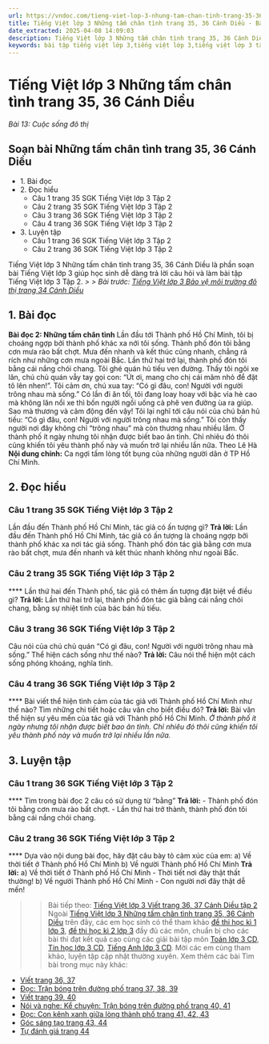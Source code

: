 ```yaml
---
url: https://vndoc.com/tieng-viet-lop-3-nhung-tam-chan-tinh-trang-35-36-canh-dieu-281499
title: Tiếng Việt lớp 3 Những tấm chân tình trang 35, 36 Cánh Diều - Bài 13: Cuộc sống đô thị - VnDoc.com
date_extracted: 2025-04-08 14:09:03
description: Tiếng Việt lớp 3 Những tấm chân tình trang 35, 36 Cánh Diều có đáp án chuẩn cho từng câu hỏi có trong cuốn sách giáo khoa Tiếng Việt 3 tập 2 Cánh Diều.
keywords: bài tập tiếng việt lớp 3,tiếng việt lớp 3,tiếng việt lớp 3 tập 2,bài tập tiếng việt lớp 3 tập 2,tiếng việt 3 tập 2,tiếng việt lớp 3 cánh diều,tiếng việt 3 cánh diều,tiếng việt lớp 3 tập 2 cánh diều,tiếng việt lớp 3 cd,tiếng việt 3 cánh diều tập 2,Những tấm chân tình trang 35 tập 2,soạn bài Những tấm chân tình trang 35 cánh diều,soạn bài Những tấm chân tình trang 35
---
```


# Tiếng Việt lớp 3 Những tấm chân tình trang 35, 36 Cánh Diều
 _Bài 13: Cuộc sống đô thị_
## Soạn bài Những tấm chân tình trang 35, 36 Cánh Diều
  * 1\. Bài đọc
  * 2\. Đọc hiểu 
    * Câu 1 trang 35 SGK Tiếng Việt lớp 3 Tập 2
    * Câu 2 trang 35 SGK Tiếng Việt lớp 3 Tập 2
    * Câu 3 trang 36 SGK Tiếng Việt lớp 3 Tập 2
    * Câu 4 trang 36 SGK Tiếng Việt lớp 3 Tập 2
  * 3\. Luyện tập 
    * Câu 1 trang 36 SGK Tiếng Việt lớp 3 Tập 2
    * Câu 2 trang 36 SGK Tiếng Việt lớp 3 Tập 2

Tiếng Việt lớp 3 Những tấm chân tình trang 35, 36 Cánh Diều là phần soạn bài Tiếng Việt lớp 3 giúp học sinh dễ dàng trả lời câu hỏi và làm bài tập Tiếng Việt lớp 3 Tập 2.
_> > Bài trước: [Tiếng Việt lớp 3 Bảo vệ môi trường đô thị trang 34 Cánh Diều](<https://vndoc.com/tieng-viet-lop-3-bao-ve-moi-truong-do-thi-trang-34-canh-dieu-281497>)_
## **1\. Bài đọc**
**Bài đọc 2: Những tấm chân tình**
Lần đầu tới Thành phố Hồ Chí Minh, tôi bị choáng ngợp bởi thành phố khác xa nới tôi sống. Thành phố đón tôi bằng cơn mưa rào bất chợt. Mưa đến nhanh và kết thúc cũng nhanh, chẳng rả rích như những cơn mưa ngoài Bắc.
Lần thứ hai trở lại, thành phố đón tôi bằng cái nắng chói chang. Tôi ghé quán hủ tiếu ven đường. Thấy tôi ngôi xe lăn, chú chủ quán vẫy tay gọi con: “Út ơi, mang cho chị cái mâm nhỏ để đặt tô lên nhen\!”. Tôi cảm ơn, chú xua tay: “Có gì đâu, con\! Người với người trông nhau mà sống.”
Có lần đi ăn tối, tôi đang loay hoay với bậc vỉa hè cao mà không lăn nổi xe thì bốn người ngồi uống cà phê ven đường ùa ra giúp. Sao mà thương và cảm động đến vậy\! Tôi lại nghĩ tới câu nói của chú bán hủ tiếu: “Có gì đâu, con\! Người với người trông nhau mà sống.” Tôi còn thấy người nơi đây không chỉ “trông nhau” mà còn thương nhau nhiều lắm.
Ở thành phố ít ngày nhưng tôi nhận được biết bao ân tình. Chỉ nhiêu đó thôi cũng khiến tôi yêu thành phố này và muốn trở lại nhiều lần nữa.
Theo Lê Hà
**Nội dung chính:** Ca ngợi tấm lòng tốt bụng của những người dân ở TP Hồ Chí Minh.
## **2\. Đọc hiểu**
### **Câu 1 trang 35 SGK Tiếng Việt lớp 3 Tập 2**
Lần đầu đến Thành phố Hồ Chí Minh, tác giả có ấn tượng gì?
**Trả lời:**
Lần đầu đến Thành phố Hồ Chí Minh, tác giả có ấn tượng là choáng ngợp bởi thành phố khác xa nơi tác giả sống. Thành phố đón tác giả bằng cơn mưa rào bất chợt, mưa đến nhanh và kết thúc nhanh không như ngoài Bắc.
### **Câu 2 trang 35 SGK Tiếng Việt lớp 3 Tập 2**
**** Lần thứ hai đến Thành phố, tác giả có thêm ấn tượng đặt biệt về điều gì?
**Trả lời:**
Lần thứ hai trở lại, thành phố đón tác giả bằng cái nắng chói chang, bằng sự nhiệt tình của bác bán hủ tiếu.
### **Câu 3 trang 36 SGK Tiếng Việt lớp 3 Tập 2**
Câu nói của chú chủ quán “Có gì đâu, con\! Người với người trông nhau mà sống.” Thể hiện cách sống như thế nào?
**Trả lời:**
Câu nói thể hiện một cách sống phóng khoáng, nghĩa tình.
### **Câu 4 trang 36 SGK Tiếng Việt lớp 3 Tập 2**
**** Bài viết thể hiện tình cảm của tác giả với Thành phố Hồ Chí Minh như thế nào? Tìm những chi tiết hoặc câu văn cho biết điều đó?
**Trả lời:**
Bài văn thể hiện sự yêu mến của tác giả với Thành phố Hồ Chí Minh.
_Ở thành phố ít ngày nhưng tôi nhận được biết bao ân tình. Chỉ nhiêu đó thôi cũng khiến tôi yêu thành phố này và muốn trở lại nhiều lần nữa._
## **3\. Luyện tập**
### **Câu 1 trang 36 SGK Tiếng Việt lớp 3 Tập 2**
**** Tìm trong bài đọc 2 câu có sử dụng từ “bằng”
**Trả lời:**
\- Thành phố đón tôi bằng cơn mưa rào bất chợt.
\- Lần thứ hai trở thành, thành phố đón tôi bằng cái nắng chói chang.
### **Câu 2 trang 36 SGK Tiếng Việt lớp 3 Tập 2**
**** Dựa vào nội dung bài đọc, hãy đặt câu bày tỏ cảm xúc của em:
a\) Về thời tiết ở Thành phố Hồ Chí Minh
b\) Về người Thành phố Hồ Chí Minh
**Trả lời:**
a\) Về thời tiết ở Thành phố Hồ Chí Minh
\- Thời tiết nơi đây thật thất thường\!
b\) Về người Thành phố Hồ Chí Minh
\- Con người nơi đây thật dễ mến\!
>> Bài tiếp theo: [Tiếng Việt lớp 3 Viết trang 36, 37 Cánh Diều tập 2](<https://vndoc.com/tieng-viet-lop-3-viet-trang-36-37-canh-dieu-281511>)
Ngoài [Tiếng Việt lớp 3 Những tấm chân tình trang 35, 36 Cánh Diều](<https://vndoc.com/tieng-viet-lop-3-nhung-tam-chan-tinh-trang-35-36-canh-dieu-281499>) trên đây, các em học sinh có thể tham khảo [đề thi học kì 1 lớp 3](<https://vndoc.com/de-thi-hoc-ki-1-lop3>), [đề thi học kì 2 lớp 3](<https://vndoc.com/de-thi-hoc-ki-2-lop3>) đầy đủ các môn, chuẩn bị cho các bài thi đạt kết quả cao cùng các giải bài tập môn [Toán lớp 3 CD](<https://vndoc.com/toan-lop-3-cd>), [Tin học lớp 3 CD](<https://vndoc.com/tin-hoc-lop-3-cd>), [Tiếng Anh lớp 3 CD](<https://vndoc.com/tieng-anh-lop-3-cd>). Mời các em cùng tham khảo, luyện tập cập nhật thường xuyên.
Xem thêm các bài Tìm bài trong mục này khác:
  * [Viết trang 36, 37](</tieng-viet-lop-3-viet-trang-36-37-canh-dieu-281511>)
  * [Đọc: Trận bóng trên đường phố trang 37, 38, 39](</tieng-viet-lop-3-tran-bong-tren-duong-pho-trang-37-38-39-canh-dieu-281512>)
  * [Viết trang 39, 40](</tieng-viet-lop-3-viet-trang-39-40-canh-dieu-281513>)
  * [Nói và nghe: Kể chuyện: Trận bóng trên đường phố trang 40, 41](</ke-chuyen-lop-3-tran-bong-duoi-long-duong-131735>)
  * [Đọc: Con kênh xanh giữa lòng thành phố trang 41, 42, 43](</tieng-viet-lop-3-con-kenh-xanh-giua-long-thanh-pho-trang-41-42-43-281516>)
  * [Góc sáng tạo trang 43, 44](</tieng-viet-lop-3-goc-sang-tao-trang-43-44-canh-dieu-281520>)
  * [Tự đánh giá trang 44](</tu-danh-gia-trang-44-tieng-viet-lop-3-tap-2-canh-dieu-281522>)

